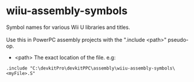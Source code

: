 # wiiu-assembly-symbols
Symbol names for various Wii U libraries and titles.
<br><br>
 Use this in PowerPC assembly projects with the ".include &lt;path&gt;" pseudo-op.
 
- &lt;path&gt;
 The exact location of the file. e.g:<br>
 ```
 .include "C:\devkitPro\devkitPPC\assembly\wiiu-assembly-symbols\<myFile>.S"
 ```
